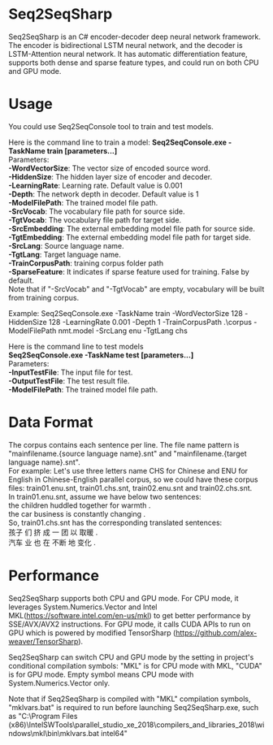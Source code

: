﻿# Seq2SeqSharp  
Seq2SeqSharp is an C# encoder-decoder deep neural network framework. The encoder is bidirectional LSTM neural network, and the decoder is LSTM-Attention neural network. It has automatic differentiation feature, supports both dense and sparse feature types, and could run on both CPU and GPU mode.

# Usage  
You could use Seq2SeqConsole tool to train and test models.  

Here is the command line to train a model:
**Seq2SeqConsole.exe -TaskName train [parameters...]**  
Parameters:  
**-WordVectorSize**: The vector size of encoded source word.  
**-HiddenSize**: The hidden layer size of encoder and decoder.    
**-LearningRate**: Learning rate. Default value is 0.001  
**-Depth**: The network depth in decoder. Default value is 1  
**-ModelFilePath**: The trained model file path.  
**-SrcVocab**: The vocabulary file path for source side.  
**-TgtVocab**: The vocabulary file path for target side.  
**-SrcEmbedding**: The external embedding model file path for source side.  
**-TgtEmbedding**: The external embedding model file path for target side.  
**-SrcLang**: Source language name.  
**-TgtLang**: Target language name.  
**-TrainCorpusPath**: training corpus folder path  
**-SparseFeature**: It indicates if sparse feature used for training. False by default.  
Note that if "-SrcVocab" and "-TgtVocab" are empty, vocabulary will be built from training corpus.  

Example: Seq2SeqConsole.exe -TaskName train -WordVectorSize 128 -HiddenSize 128 -LearningRate 0.001 -Depth 1 -TrainCorpusPath .\corpus -ModelFilePath nmt.model -SrcLang enu -TgtLang chs  

Here is the command line to test models  
**Seq2SeqConsole.exe -TaskName test [parameters...]**  
Parameters:  
**-InputTestFile**: The input file for test.  
**-OutputTestFile**: The test result file.  
**-ModelFilePath**: The trained model file path.  

# Data Format  
The corpus contains each sentence per line. The file name pattern is "mainfilename.{source language name}.snt" and "mainfilename.{target language name}.snt".    
For example: Let's use three letters name CHS for Chinese and ENU for English in Chinese-English parallel corpus, so we could have these corpus files: train01.enu.snt, train01.chs.snt, train02.enu.snt and train02.chs.snt.  
In train01.enu.snt, assume we have below two sentences:  
the children huddled together for warmth .  
the car business is constantly changing .  
So, train01.chs.snt has the corresponding translated sentences:  
孩子 们 挤 成 一 团 以 取暖 .  
汽车 业 也 在 不断 地 变化 .  

# Performance  
Seq2SeqSharp supports both CPU and GPU mode. For CPU mode, it leverages System.Numerics.Vector and Intel MKL(https://software.intel.com/en-us/mkl) to get better performance by SSE/AVX/AVX2 instructions. For GPU mode, it calls CUDA APIs to run on GPU which is powered by modified TensorSharp (https://github.com/alex-weaver/TensorSharp).  

Seq2SeqSharp can switch CPU and GPU mode by the setting in project's conditional compilation symbols: "MKL" is for CPU mode with MKL, "CUDA" is for GPU mode. Empty symbol means CPU mode with System.Numerics.Vector only.  

Note that if Seq2SeqSharp is compiled with "MKL" compilation symbols, "mklvars.bat" is required to run before launching Seq2SeqSharp.exe, such as "C:\Program Files (x86)\IntelSWTools\parallel_studio_xe_2018\compilers_and_libraries_2018\windows\mkl\bin\mklvars.bat intel64"  
